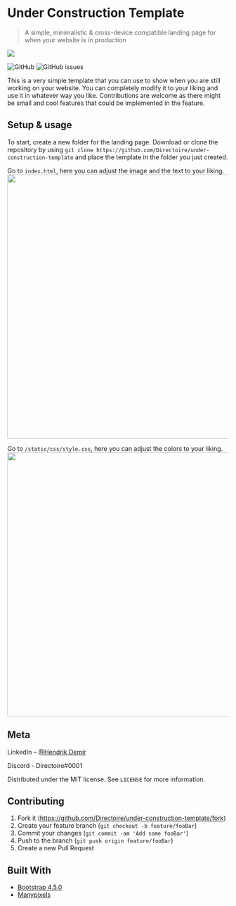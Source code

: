 # Under Construction Template
> A simple, minimalistic & cross-device compatible landing page for when your website is in production

<img src="https://github.com/Directoire/under-construction-template/blob/master/demo.png"/>

![GitHub](https://img.shields.io/github/license/Directoire/under-construction-template)
![GitHub issues](https://img.shields.io/github/issues/Directoire/under-construction-template)

This is a very simple template that you can use to show when you are still working on your website. You can completely modify it to your liking and use it in whatever way you like. Contributions are welcome as there might be small and cool features that could be implemented in the feature.

## Setup & usage

To start, create a new folder for the landing page. Download or clone the repository by using `git clone https://github.com/Directoire/under-construction-template` and place the template in the folder you just created.

Go to `index.html`, here you can adjust the image and the text to your liking.
<img src="https://i.gyazo.com/eac8d7ca1371ef69780d29ac81414404.gif" width="600"/>


Go to `/static/css/style.css`, here you can adjust the colors to your liking.
<img src="https://i.gyazo.com/e7659d51148746e11edf1d402e8b4c9f.gif" width="600"/>

## Meta

LinkedIn – [@Hendrik Demir](https://www.linkedin.com/in/hendrikdemir/)

Discord - Directoire#0001

Distributed under the MIT license. See ``LICENSE`` for more information.

## Contributing

1. Fork it (<https://github.com/Directoire/under-construction-template/fork>)
2. Create your feature branch (`git checkout -b feature/fooBar`)
3. Commit your changes (`git commit -am 'Add some fooBar'`)
4. Push to the branch (`git push origin feature/fooBar`)
5. Create a new Pull Request

## Built With
- [Bootstrap 4.5.0](https://getbootstrap.com/)
- [Manypixels](https://www.manypixels.co/)
